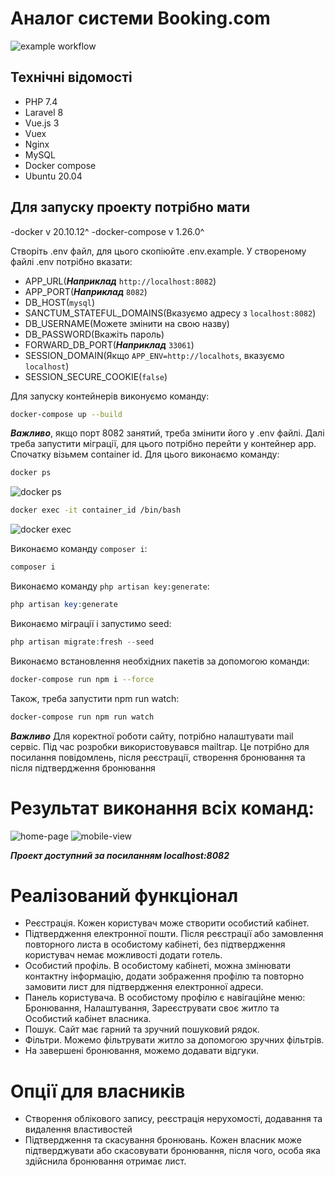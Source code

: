 # Аналог системи Booking.com
![example workflow](https://github.com/maxssol/booking/actions/workflows/main.yml/badge.svg)
## Технічні відомості
- PHP 7.4
- Laravel 8
- Vue.js 3
- Vuex
- Nginx
- MySQL
- Docker compose
- Ubuntu 20.04

## Для запуску проекту потрібно мати
-docker v 20.10.12^
-docker-compose v 1.26.0^

Створіть .env файл, для цього скопіюйте .env.example. 
У створеному файлі .env потрібно вказати:
- APP_URL(***Наприклад*** `http://localhost:8082`)
- APP_PORT(***Наприклад*** `8082`)
- DB_HOST(`mysql`)
- SANCTUM_STATEFUL_DOMAINS(Вказуємо адресу з `localhost:8082`)
- DB_USERNAME(Можете змінити на свою назву)
- DB_PASSWORD(Вкажіть пароль)
- FORWARD_DB_PORT(***Наприклад*** `33061`)
- SESSION_DOMAIN(Якщо `APP_ENV=http://localhots`, вказуємо `localhost`)
- SESSION_SECURE_COOKIE(`false`)


Для запуску контейнерів виконуємо команду:
```bash
docker-compose up --build
```
***Важливо***, якщо порт 8082 занятий, треба змінити його у .env файлі.
Далі треба запустити міграції, для цього потрібно перейти у контейнер app. Спочатку візьмем container id. Для цього виконаємо команду:
```bash
docker ps
```
![docker ps](https://i.postimg.cc/KYBpmtvH/New-Project-1.jpg)

```bash
docker exec -it container_id /bin/bash
```
![docker exec](https://i.postimg.cc/hG34qJM6/New-Project-2.jpg)

Виконаємо команду `composer i`:
```php
composer i
```

Виконаємо команду `php artisan key:generate`:
```php 
php artisan key:generate
```
Виконаємо міграції і запустимо seed:
```php
php artisan migrate:fresh --seed
```

Виконаємо встановлення необхідних пакетів за допомогою команди:
```bash
docker-compose run npm i --force
````

Також, треба запустити npm run watch:
```bash
docker-compose run npm run watch
```

***Важливо*** Для коректної роботи сайту, потрібно налаштувати mail сервіс. Під час розробки використовувався mailtrap. Це потрібно для посилання повідомлень, після реєстрації, створення бронювання та після підтвердження бронювання

# Результат виконання всіх команд:
![home-page](https://i.postimg.cc/gzFNVYpq/New-Project-3.jpg)
![mobile-view](https://i.postimg.cc/d308VNyn/New-Project-4.jpg)

***Проект доступний за посиланням localhost:8082***

# Реалізований функціонал
- Реєстрація. Кожен користувач може створити особистий кабінет.
- Підтвердження електронної пошти. Після реєстрації або замовлення повторного листа в особистому кабінеті,
без підтвердження користувач немає можливості додати готель.
- Особистий профіль. В особистому кабінеті, можна змінювати контактну інформацію,
  додати зображення профілю та повторно замовити лист для підтвердження електронної адреси.
- Панель користувача. В особистому профілю є навігаційне меню: Бронювання, Налаштування, Зареєструвати своє житло та 
Особистий кабінет власника.
- Пошук. Сайт має гарний та зручний пошуковий рядок.
- Фільтри. Можемо фільтрувати житло за допомогою зручних фільтрів.
- На завершені бронювання, можемо додавати відгуки.
# Опції для власників
- Створення облікового запису, реєстрація нерухомості, додавання та видалення властивостей
- Підтвердження та скасування бронювань. Кожен власник може підтверджувати або скасовувати бронювання, після чого,
особа яка здійснила бронювання отримає лист.

